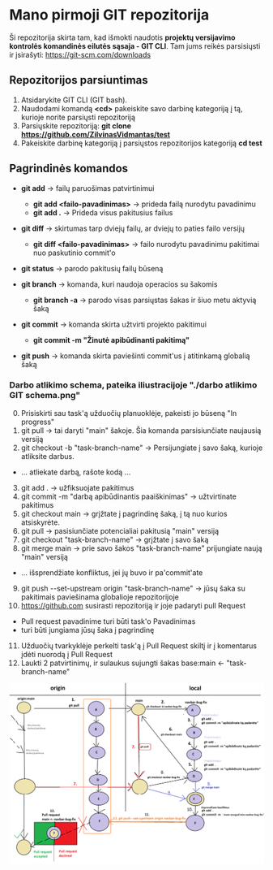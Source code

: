 # Mano pirmoji GIT repozitorija

Ši repozitorija skirta tam, kad išmokti naudotis **projektų versijavimo kontrolės komandinės eilutės sąsaja - GIT CLI**. Tam jums reikės parsisiųsti ir įsirašyti:
https://git-scm.com/downloads

## Repozitorijos parsiuntimas

1. Atsidarykite GIT CLI (GIT bash).
2. Naudodami komandą **&lt;cd&gt;** pakeiskite savo darbinę kategoriją į tą, kurioje norite parsiųsti repozitoriją
3. Parsiųskite repozitoriją:
  **git clone https://github.com/ZilvinasVidmantas/test**
4. Pakeiskite darbinę kategoriją į parsiųstos repozitorijos kategoriją
  **cd test**

## Pagrindinės komandos

- **git add** -> failų paruošimas patvirtinimui
  - **git add &lt;failo-pavadinimas&gt;**  -> prideda failą nurodytu pavadinimu
  - **git add .** -> Prideda visus pakitusius failus

- **git diff** -> skirtumas tarp dviejų failų, ar dviejų to paties failo versijų
  - **git diff &lt;failo-pavadinimas&gt;** ->  failo nurodytu pavadinimu pakitimai nuo paskutinio commit'o

- **git status** -> parodo pakitusių failų būseną

- **git branch** -> komanda, kuri naudoja operacios su šakomis
  - **git branch -a** -> parodo visas parsiųstas šakas ir šiuo metu aktyvią šaką

- **git commit** -> komanda skirta užtvirti projekto pakitimui
  - **git commit -m "Žinutė apibūdinanti pakitimą"**
  
- **git push** -> komanda skirta paviešinti commit'us į atitinkamą globalią šaką

### Darbo atlikimo schema, pateika iliustracijoje "./darbo atlikimo GIT schema.png"
0. Prisiskirti sau task'ą užduočių planuoklėje, pakeisti jo būseną "In progress"
1. git pull → tai daryti "main" šakoje. Šia komanda parsisiunčiate naujausią versiją
2. git checkout -b "task-branch-name" → Persijungiate į savo šaką, kurioje atliksite darbus.
  * ... atliekate darbą, rašote kodą ...
3. git add . → užfiksuojate pakitimus
4. git commit -m "darbą apibūdinantis paaiškinimas" → užtvirtinate pakitimus
5. git checkout main →  grįžtate į pagrindinę šaką, į tą nuo kurios atsiskyrėte.
6. git pull → pasisiunčiate potencialiai pakitusią "main" versiją
7. git checkout "task-branch-name" → grįžtate į savo šaką
8. git merge main → prie savo šakos "task-branch-name" prijungiate naują "main" versiją
  * ... išsprendžiate konfliktus, jei jų buvo ir pa'commit'ate
9. git push --set-upstream origin "task-branch-name" → jūsų šaka su pakitimais paviešinama globalioje repozitorijoje
10. https://github.com susirasti repozitoriją ir joje padaryti pull Request
  * Pull request pavadinime turi būti task'o Pavadinimas
  * turi būti jungiama jūsų šaka į pagrindinę
11. Užduočių tvarkyklėje perkelti task'ą į Pull Request skiltį ir į komentarus įdėti nuorodą į Pull Request
12. Laukti 2 patvirtinimų, ir sulaukus sujungti šakas
       base:main ← "task-branch-name"


![](./darbo%20atlikimo%20GIT%20schema.png)

